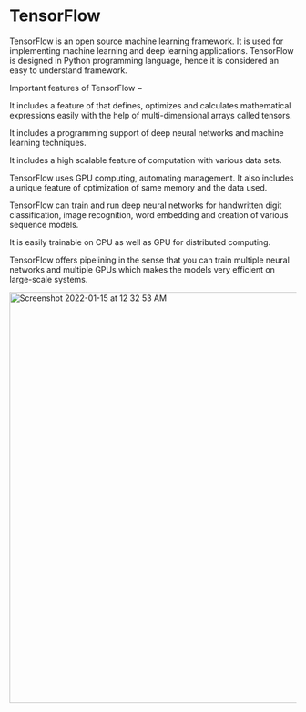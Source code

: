 # TensorFlow

TensorFlow is an open source machine learning framework. 
It is used for implementing machine learning and deep learning applications.
TensorFlow is designed in Python programming language, hence it is considered an easy to understand framework.


Important features of TensorFlow −

It includes a feature of that defines, optimizes and calculates mathematical expressions easily with the help of multi-dimensional arrays called tensors.

It includes a programming support of deep neural networks and machine learning techniques.

It includes a high scalable feature of computation with various data sets.

TensorFlow uses GPU computing, automating management. It also includes a unique feature of optimization of same memory and the data used.

TensorFlow can train and run deep neural networks for handwritten digit classification, image recognition, word embedding and creation of various sequence models.

It is easily trainable on CPU as well as GPU for distributed computing.

TensorFlow offers pipelining in the sense that you can train multiple neural networks and multiple GPUs which makes the models very efficient on large-scale systems.

<img width="721" alt="Screenshot 2022-01-15 at 12 32 53 AM" src="https://user-images.githubusercontent.com/89007620/149570850-78a370bd-1d37-4993-a45b-80695a5d7bc7.png">

